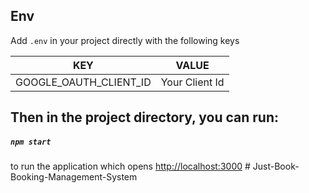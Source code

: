 ## Env

Add `.env` in your project directly with the following keys

| KEY                    | VALUE          |
| ---------------------- | -------------- |
| GOOGLE_OAUTH_CLIENT_ID | Your Client Id |

## Then in the project directory, you can run:

##### `npm start`

to run the application which opens [http://localhost:3000](http://localhost:3000)
#   J u s t - B o o k - B o o k i n g - M a n a g e m e n t - S y s t e m  
 